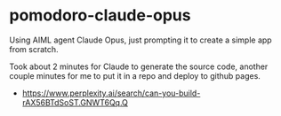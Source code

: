 # pomodoro-claude-opus  

Using AIML agent Claude Opus, just prompting it to create a simple app from scratch.

Took about 2 minutes for Claude to generate the source code, another couple minutes for me to put it in a repo and deploy to github pages.  

- https://www.perplexity.ai/search/can-you-build-rAX56BTdSoST.GNWT6Qq.Q

  
